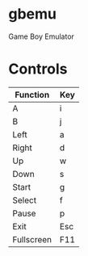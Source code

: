 gbemu
=====

Game Boy Emulator

Controls
========

| Function  | Key |
|-----------|-----|
| A         | i   |
| B         | j   |
| Left      | a   |
| Right     | d   |
| Up        | w   |
| Down      | s   |
| Start     | g   |
| Select    | f   |
| Pause     | p   |
| Exit      | Esc |
| Fullscreen| F11 |

